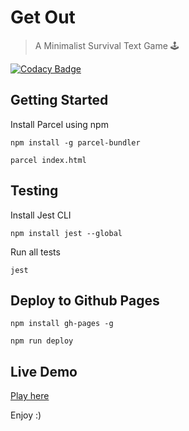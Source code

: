# Get Out

> A Minimalist Survival Text Game 🕹️

[![Codacy Badge](https://api.codacy.com/project/badge/Grade/eaf4ecfa16f94e68be398f82f2e4a5e0)](https://www.codacy.com/manual/andrendarcie/get-out-game?utm_source=github.com&amp;utm_medium=referral&amp;utm_content=andredarcie/get-out-game&amp;utm_campaign=Badge_Grade)

## Getting Started

Install Parcel using npm
```
npm install -g parcel-bundler
```

```
parcel index.html
```

## Testing

Install Jest CLI
```
npm install jest --global
```

Run all tests
```
jest
```

## Deploy to Github Pages

```
npm install gh-pages -g
```

```
npm run deploy
```

## Live Demo

[Play here](https://andredarcie.github.io/get-out-game/)

Enjoy :)
